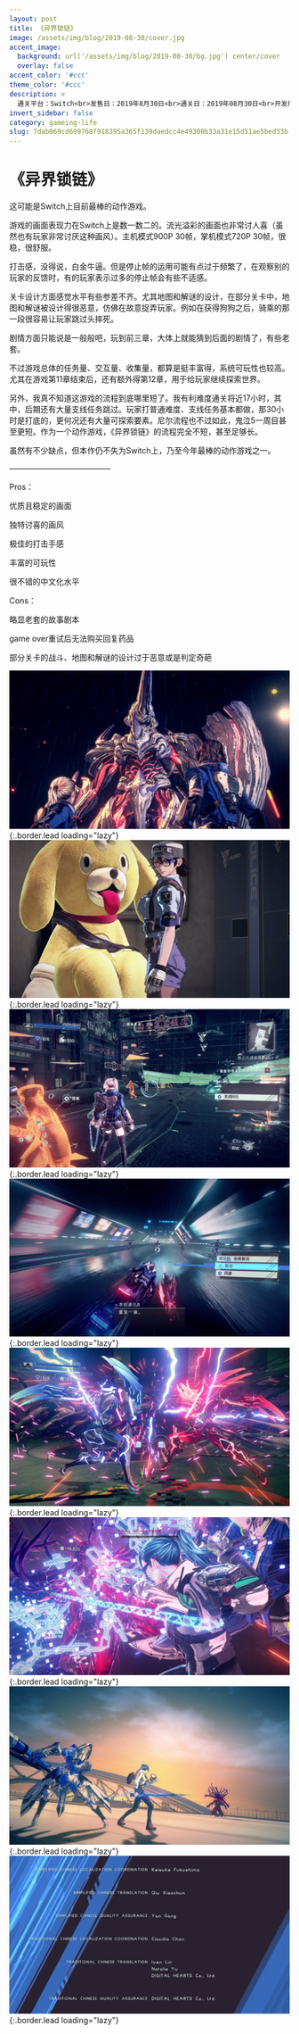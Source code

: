 ```yaml
---
layout: post
title: 《异界锁链》
image: /assets/img/blog/2019-08-30/cover.jpg
accent_image: 
  background: url('/assets/img/blog/2019-08-30/bg.jpg') center/cover
  overlay: false
accent_color: '#ccc'
theme_color: '#ccc'
description: >
  通关平台：Switch<br>发售日：2019年8月30日<br>通关日：2019年08月30日<br>开发商：白金工作室<br>发行商：Nintendo<br>个人评分：91
invert_sidebar: false
category: gameing-life
slug: 7dab069cd699768f918395a365f139daedcc4e49300b33a31e15d51ae5bed33b
---
```


# 《异界锁链》

这可能是Switch上目前最棒的动作游戏。

游戏的画面表现力在Switch上是数一数二的。流光溢彩的画面也非常讨人喜（虽然也有玩家非常讨厌这种画风）。主机模式900P 30帧，掌机模式720P 30帧，很稳，很舒服。

打击感，没得说，白金牛逼。但是停止帧的运用可能有点过于频繁了，在观察别的玩家的反馈时，有的玩家表示过多的停止帧会有些不适感。

关卡设计方面感觉水平有些参差不齐。尤其地图和解谜的设计，在部分关卡中，地图和解谜被设计得很恶意，仿佛在故意捉弄玩家。例如在获得狗狗之后，骑乘的那一段很容易让玩家跳过头摔死。

剧情方面只能说是一般般吧，玩到前三章，大体上就能猜到后面的剧情了，有些老套。

不过游戏总体的任务量、交互量、收集量，都算是挺丰富得，系统可玩性也较高。尤其在游戏第11章结束后，还有额外得第12章，用于给玩家继续探索世界。

另外，我真不知道这游戏的流程到底哪里短了。我有利难度通关将近17小时，其中，后期还有大量支线任务跳过。玩家打普通难度、支线任务基本都做，那30小时是打底的，更何况还有大量可探索要素。尼尔流程也不过如此，鬼泣5一周目甚至更短。作为一个动作游戏，《异界锁链》的流程完全不短，甚至足够长。

虽然有不少缺点，但本作仍不失为Switch上，乃至今年最棒的动作游戏之一。

—————————————

Pros：

优质且稳定的画面

独特讨喜的画风

极佳的打击手感

丰富的可玩性

很不错的中文化水平

Cons：

略显老套的故事剧本

game over重试后无法购买回复药品

部分关卡的战斗、地图和解谜的设计过于恶意或是判定奇葩

![](/assets/img/blog/2019-08-30/1.jpg){:.border.lead loading="lazy"}
![](/assets/img/blog/2019-08-30/2.jpg){:.border.lead loading="lazy"}
![](/assets/img/blog/2019-08-30/3.jpg){:.border.lead loading="lazy"}
![](/assets/img/blog/2019-08-30/4.jpg){:.border.lead loading="lazy"}
![](/assets/img/blog/2019-08-30/5.jpg){:.border.lead loading="lazy"}
![](/assets/img/blog/2019-08-30/6.jpg){:.border.lead loading="lazy"}
![](/assets/img/blog/2019-08-30/7.jpg){:.border.lead loading="lazy"}
![](/assets/img/blog/2019-08-30/8.jpg){:.border.lead loading="lazy"}

